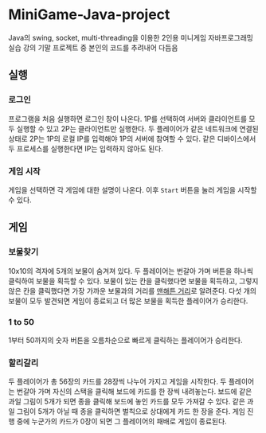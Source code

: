 # MiniGame-Java-project

Java의 swing, socket, multi-threading을 이용한 2인용 미니게임
자바프로그래밍실습 강의 기말 프로젝트 중 본인의 코드를 추려내어 다듬음

## 실행
### 로그인
프로그램을 처음 실행하면 로그인 창이 나온다.
1P를 선택하여 서버와 클라이언트를 모두 실행할 수 있고 2P는 클라이언트만 실행한다.
두 플레이어가 같은 네트워크에 연결된 상태로 2P는 1P의 로컬 IP를 입력해야 1P의 서버에 참여할 수 있다.
같은 디바이스에서 두 프로세스를 실행한다면 IP는 입력하지 않아도 된다.
### 게임 시작
게임을 선택하면 각 게임에 대한 설명이 나온다.
이후 `Start` 버튼을 눌러 게임을 시작할 수 있다.

## 게임
### 보물찾기
10x10의 격자에 5개의 보물이 숨겨져 있다.
두 플레이어는 번갈아 가며 버튼을 하나씩 클릭하여 보물을 획득할 수 있다.
보물이 있는 칸을 클릭했다면 보물을 획득하고, 그렇지 않은 칸을 클릭했다면 가장 가까운 보물과의 거리를 [맨해튼 거리](https://ko.wikipedia.org/wiki/맨해튼_거리)로 알려준다.
다섯 개의 보물이 모두 발견되면 게임이 종료되고 더 많은 보물을 획득한 플레이어가 승리한다.
### 1 to 50
1부터 50까지의 숫자 버튼을 오름차순으로 빠르게 클릭하는 플레이어가 승리한다.
### 할리갈리
두 플레이어가 총 56장의 카드를 28장씩 나누어 가지고 게임을 시작한다.
두 플레이어는 번갈아 가며 자신의 스택을 클릭해 보드에 카드를 한 장씩 내려놓는다.
보드에 같은 과일 그림이 5개가 되면 종을 클릭해 보드에 놓인 카드를 모두 가져갈 수 있다.
같은 과일 그림이 5개가 아닐 때 종을 클릭하면 벌칙으로 상대에게 카드 한 장을 준다.
게임 진행 중에 누군가의 카드가 0장이 되면 그 플레이어의 패배로 게임이 종료된다.
